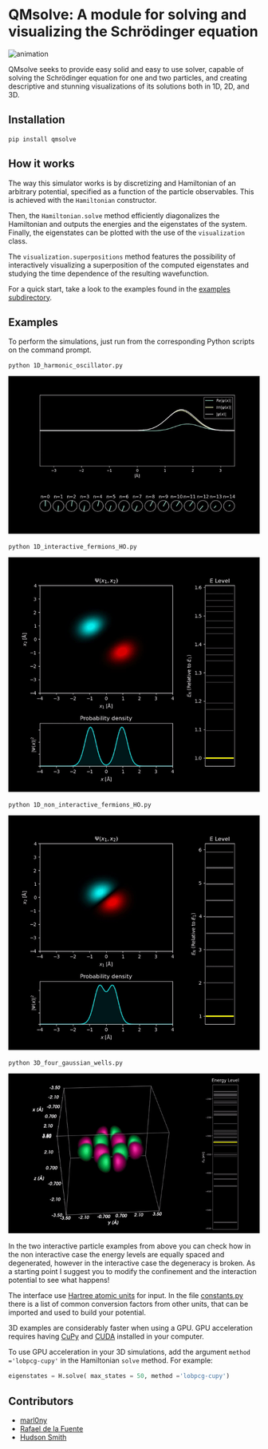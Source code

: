 # QMsolve: A module for solving and visualizing the Schrödinger equation

![animation](/images/3D_two_gaussian_wells.gif)

QMsolve seeks to provide easy solid and easy to use solver, capable of solving the Schrödinger equation for one and two particles, 
and creating descriptive and stunning visualizations of its solutions both in 1D, 2D, and 3D.


## Installation

```
pip install qmsolve
```

## How it works

The way this simulator works is by discretizing and Hamiltonian of an arbitrary potential, 
specified as a function of the particle observables. This is achieved with the `Hamiltonian` constructor.

Then, the `Hamiltonian.solve` method efficiently diagonalizes the Hamiltonian and outputs the energies and the eigenstates of the system.
Finally, the eigenstates can be plotted with the use of the `visualization` class.

The `visualization.superpositions` method features the possibility of interactively visualizing a superposition of the computed eigenstates and studying the time dependence of the resulting wavefunction. 

For a quick start, take a look to the examples found in the [examples subdirectory](https://github.com/quantum-visualizations/qmsolve/tree/main/examples).

## Examples

To perform the simulations, just run from the corresponding Python scripts on the command prompt.

```
python 1D_harmonic_oscillator.py
```

![animation](/images/1D_harmonic_oscillator.gif)

```
python 1D_interactive_fermions_HO.py
```

![animation](/images/1D_interactive_fermions.gif)

```
python 1D_non_interactive_fermions_HO.py
```

![animation](/images/1D_non_interactive_fermions.gif)

```
python 3D_four_gaussian_wells.py
```

![animation](/images/3D_four_gaussian_wells.gif)


In the two interactive particle examples from above you can check how in the non interactive case the energy levels are equally spaced and degenerated, however in the interactive case the degeneracy is broken.
As a starting point I suggest you to modify the confinement and the interaction potential to see what happens!

The interface use [Hartree atomic units](https://en.wikipedia.org/wiki/Hartree_atomic_units) for input. In the file [constants.py](https://github.com/quantum-visualizations/qmsolve/blob/main/qmsolve/util/constants.py) there is a list of common conversion factors from other units, that can be imported and used to build your potential.

3D examples are considerably faster when using a GPU. GPU acceleration requires having [CuPy](https://docs.cupy.dev/en/stable/install.html) and [CUDA](https://developer.nvidia.com/cuda-downloads) installed in your computer. 

To use GPU acceleration in your 3D simulations, add the argument `method ='lobpcg-cupy'` in the Hamiltonian `solve` method. For example:

```python
eigenstates = H.solve( max_states = 50, method ='lobpcg-cupy')
```

## Contributors

- [marl0ny](https://github.com/marl0ny)
- [Rafael de la Fuente](https://github.com/rafael-fuente)
- [Hudson Smith](https://github.com/dhudsmith)
